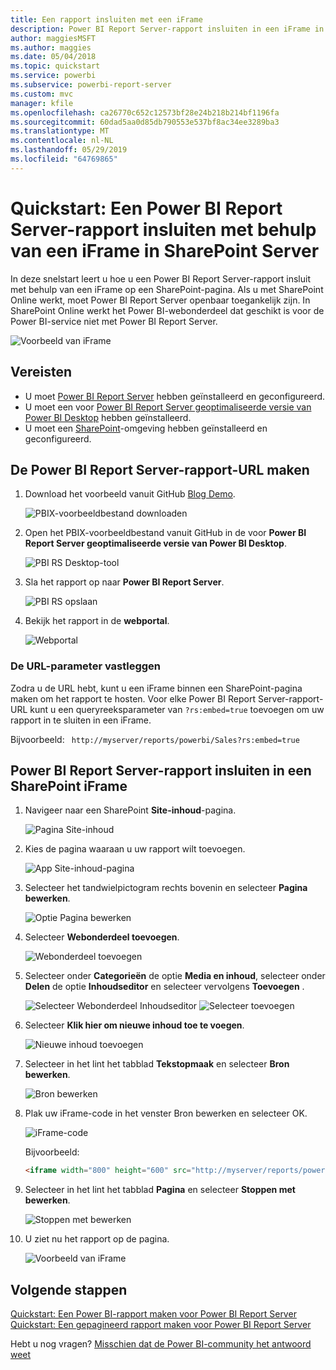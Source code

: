 ```yaml
---
title: Een rapport insluiten met een iFrame
description: Power BI Report Server-rapport insluiten in een iFrame in SharePoint Server
author: maggiesMSFT
ms.author: maggies
ms.date: 05/04/2018
ms.topic: quickstart
ms.service: powerbi
ms.subservice: powerbi-report-server
ms.custom: mvc
manager: kfile
ms.openlocfilehash: ca26770c652c12573bf28e24b218b214bf1196fa
ms.sourcegitcommit: 60dad5aa0d85db790553e537bf8ac34ee3289ba3
ms.translationtype: MT
ms.contentlocale: nl-NL
ms.lasthandoff: 05/29/2019
ms.locfileid: "64769865"
---
```

# <a name="quickstart-embed-a-power-bi-report-server-report-using-an-iframe-in-sharepoint-server"></a>Quickstart: Een Power BI Report Server-rapport insluiten met behulp van een iFrame in SharePoint Server

In deze snelstart leert u hoe u een Power BI Report Server-rapport insluit met behulp van een iFrame op een SharePoint-pagina. Als u met SharePoint Online werkt, moet Power BI Report Server openbaar toegankelijk zijn. In SharePoint Online werkt het Power BI-webonderdeel dat geschikt is voor de Power BI-service niet met Power BI Report Server. 

![Voorbeeld van iFrame](media/quickstart-embed/quickstart_embed_01.png)
## <a name="prerequisites"></a>Vereisten
* U moet [Power BI Report Server](https://powerbi.microsoft.com/report-server/) hebben geïnstalleerd en geconfigureerd.
* U moet een voor [Power BI Report Server geoptimaliseerde versie van Power BI Desktop](install-powerbi-desktop.md) hebben geïnstalleerd.
* U moet een [SharePoint](https://docs.microsoft.com/sharepoint/install/install)-omgeving hebben geïnstalleerd en geconfigureerd.

## <a name="creating-the-power-bi-report-server-report-url"></a>De Power BI Report Server-rapport-URL maken

1. Download het voorbeeld vanuit GitHub [Blog Demo](https://github.com/Microsoft/powerbi-desktop-samples).

    ![PBIX-voorbeeldbestand downloaden](media/quickstart-embed/quickstart_embed_14.png)

2. Open het PBIX-voorbeeldbestand vanuit GitHub in de voor **Power BI Report Server geoptimaliseerde versie van Power BI Desktop**.

    ![PBI RS Desktop-tool](media/quickstart-embed/quickstart_embed_02.png)

3. Sla het rapport op naar **Power BI Report Server**. 

    ![PBI RS opslaan](media/quickstart-embed/quickstart_embed_03.png)

4. Bekijk het rapport in de **webportal**.

    ![Webportal](media/quickstart-embed/quickstart_embed_04.png)

### <a name="capturing-the-url-parameter"></a>De URL-parameter vastleggen

Zodra u de URL hebt, kunt u een iFrame binnen een SharePoint-pagina maken om het rapport te hosten. Voor elke Power BI Report Server-rapport-URL kunt u een queryreeksparameter van `?rs:embed=true` toevoegen om uw rapport in te sluiten in een iFrame. 

   Bijvoorbeeld:
    ``` 
    http://myserver/reports/powerbi/Sales?rs:embed=true
    ```
## <a name="embedding-a-power-bi-report-server-report-in-a-sharepoint-iframe"></a>Power BI Report Server-rapport insluiten in een SharePoint iFrame

1. Navigeer naar een SharePoint **Site-inhoud**-pagina.

    ![Pagina Site-inhoud](media/quickstart-embed/quickstart_embed_05.png)

2. Kies de pagina waaraan u uw rapport wilt toevoegen.

    ![App Site-inhoud-pagina](media/quickstart-embed/quickstart_embed_06.png)

3. Selecteer het tandwielpictogram rechts bovenin en selecteer **Pagina bewerken**.

    ![Optie Pagina bewerken](media/quickstart-embed/quickstart_embed_07.png)

4. Selecteer **Webonderdeel toevoegen**.

    ![Webonderdeel toevoegen](media/quickstart-embed/quickstart_embed_08.png)

5. Selecteer onder **Categorieën** de optie **Media en inhoud**, selecteer onder **Delen** de optie **Inhoudseditor** en selecteer vervolgens **Toevoegen** .

    ![Selecteer Webonderdeel Inhoudseditor](media/quickstart-embed/quickstart_embed_09.png) ![Selecteer toevoegen](media/quickstart-embed/quickstart_embed_091.png)

6. Selecteer **Klik hier om nieuwe inhoud toe te voegen**.

    ![Nieuwe inhoud toevoegen](media/quickstart-embed/quickstart_embed_10.png)

7. Selecteer in het lint het tabblad **Tekstopmaak** en selecteer **Bron bewerken**.

     ![Bron bewerken](media/quickstart-embed/quickstart_embed_11.png)

8. Plak uw iFrame-code in het venster Bron bewerken en selecteer OK.

    ![iFrame-code](media/quickstart-embed/quickstart_embed_12.png)

     Bijvoorbeeld:
     ```html
     <iframe width="800" height="600" src="http://myserver/reports/powerbi/Sales?rs:embed=true" frameborder="0" allowFullScreen="true"></iframe>
     ```

9. Selecteer in het lint het tabblad **Pagina** en selecteer **Stoppen met bewerken**.

    ![Stoppen met bewerken](media/quickstart-embed/quickstart_embed_13.png)

10. U ziet nu het rapport op de pagina.

    ![Voorbeeld van iFrame](media/quickstart-embed/quickstart_embed_01.png)

## <a name="next-steps"></a>Volgende stappen

[Quickstart: Een Power BI-rapport maken voor Power BI Report Server](quickstart-create-powerbi-report.md)  
[Quickstart: Een gepagineerd rapport maken voor Power BI Report Server](quickstart-create-paginated-report.md)  

Hebt u nog vragen? [Misschien dat de Power BI-community het antwoord weet](https://community.powerbi.com/) 